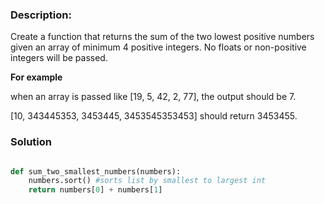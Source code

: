 ### Description:
Create a function that returns the sum of the two lowest positive numbers given an array of minimum 4 positive integers. No floats or non-positive integers will be passed.

**For example**

when an array is passed like [19, 5, 42, 2, 77], the output should be 7.

[10, 343445353, 3453445, 3453545353453] should return 3453455.

### Solution 
``` Python

def sum_two_smallest_numbers(numbers):
    numbers.sort() #sorts list by smallest to largest int
    return numbers[0] + numbers[1]
